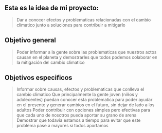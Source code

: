 ## Esta es la idea de mi proyecto:
> Dar a conocer efectos y problematicas relacionadas con el cambio climatico junto a soluciones para contribuir a mitigarlo

## Objetivo general
> Poder informar a la gente sobre las problematicas que nuestros actos causan en el planeta y demostrarles que todos podemos
colaborar en la mitigación del cambio climatico

## Objetivos especificos
> Informar sobre causas, efectos y problematicas que conlleva el cambio climatico
> Que principalmente la gente joven (niños y adolecentes) puedan conocer esta problematica para poder ayudar en el presente y
generar cambios en el futuro, sin dejar de lado a los adultos
> Poder contribuir con opciones simples pero efectivas para que cada uno de nosotros pueda aportar su grano de arena
> Demostrar que todavia estamos a tiempo para evitar que este problema pase a mayores si todos aportamos
